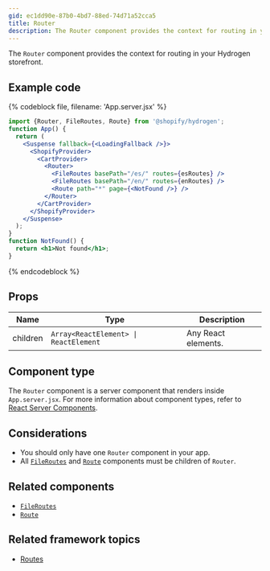 ```yaml
---
gid: ec1dd90e-87b0-4bd7-88ed-74d71a52cca5
title: Router
description: The Router component provides the context for routing in your Hydrogen storefront.
---
```


The `Router` component provides the context for routing in your Hydrogen storefront.

## Example code

{% codeblock file, filename: 'App.server.jsx' %}

```jsx
import {Router, FileRoutes, Route} from '@shopify/hydrogen';
function App() {
  return (
    <Suspense fallback={<LoadingFallback />}>
      <ShopifyProvider>
        <CartProvider>
          <Router>
            <FileRoutes basePath="/es/" routes={esRoutes} />
            <FileRoutes basePath="/en/" routes={enRoutes} />
            <Route path="*" page={<NotFound />} />
          </Router>
        </CartProvider>
      </ShopifyProvider>
    </Suspense>
  );
}
function NotFound() {
  return <h1>Not found</h1>;
}
```

{% endcodeblock %}

## Props

| Name     | Type                                                         | Description         |
| -------- | ------------------------------------------------------------ | ------------------- |
| children | <code>Array&#60;ReactElement&#62; &#124; ReactElement</code> | Any React elements. |

## Component type

The `Router` component is a server component that renders inside `App.server.jsx`. For more information about component types, refer to [React Server Components](https://shopify.dev/custom-storefronts/hydrogen/react-server-components).

## Considerations

- You should only have one `Router` component in your app.
- All [`FileRoutes`](https://shopify.dev/api/hydrogen/components/framework/fileroutes) and [`Route`](https://shopify.dev/api/hydrogen/components/framework/route) components must be children of `Router`.

## Related components

- [`FileRoutes`](https://shopify.dev/api/hydrogen/components/framework/fileroutes)
- [`Route`](https://shopify.dev/api/hydrogen/components/framework/route)

## Related framework topics

- [Routes](https://shopify.dev/custom-storefronts/hydrogen/routing)

